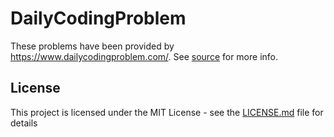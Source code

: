 # DailyCodingProblem
These problems have been provided by https://www.dailycodingproblem.com/. See [source](src) for more info.
## License
This project is licensed under the MIT License - see the [LICENSE.md](LICENSE) file for details
